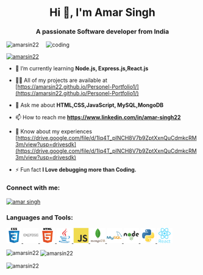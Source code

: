 
<h1 align="center">Hi 👋, I'm Amar Singh</h1>
<h3 align="center">A passionate Software developer from India</h3>

<img align="right" alt="coding" width="400" src="https://camo.githubusercontent.com/62b10d75d08a336bf62b18318e0202b20ed207169d10e4e437981a1cd91f70b0/68747470733a2f2f7777772e73696d6f6e746563687761792e636f6d2f77702d636f6e74656e742f75706c6f6164732f323032302f30342f6465762d6769662e676966">

<p align="left"> <img src="https://komarev.com/ghpvc/?username=amarsin22&label=Profile%20views&color=0e75b6&style=flat" alt="amarsin22" /> </p>

<p align="left"> <a href="https://github.com/ryo-ma/github-profile-trophy"><img src="https://github-profile-trophy.vercel.app/?username=amarsin22" alt="amarsin22" /></a> </p>

- 🌱 I’m currently learning **Node.js, Express.js,React.js**

- 👨‍💻 All of my projects are available at [https://amarsin22.github.io/Personel-Portfolio1/](https://amarsin22.github.io/Personel-Portfolio1/)

- 💬 Ask me about **HTML,CSS,JavaScript, MySQL,MongoDB**

- 📫 How to reach me **https://www.linkedin.com/in/amar-singh22**

- 📄 Know about my experiences [https://drive.google.com/file/d/1Iq4T_pINCH8V7b9ZptXxnQuCdmkcRM3m/view?usp=drivesdk](https://drive.google.com/file/d/1Iq4T_pINCH8V7b9ZptXxnQuCdmkcRM3m/view?usp=drivesdk)

- ⚡ Fun fact **I Love debugging more than Coding.**

<h3 align="left">Connect with me:</h3>
<p align="left">
<a href="https://linkedin.com/in/amar singh" target="blank"><img align="center" src="https://raw.githubusercontent.com/rahuldkjain/github-profile-readme-generator/master/src/images/icons/Social/linked-in-alt.svg" alt="amar singh" height="30" width="40" /></a>
</p>

<h3 align="left">Languages and Tools:</h3>
<p align="left"> <a href="https://www.w3schools.com/css/" target="_blank" rel="noreferrer"> <img src="https://raw.githubusercontent.com/devicons/devicon/master/icons/css3/css3-original-wordmark.svg" alt="css3" width="40" height="40"/> </a> <a href="https://expressjs.com" target="_blank" rel="noreferrer"> <img src="https://raw.githubusercontent.com/devicons/devicon/master/icons/express/express-original-wordmark.svg" alt="express" width="40" height="40"/> </a> <a href="https://www.w3.org/html/" target="_blank" rel="noreferrer"> <img src="https://raw.githubusercontent.com/devicons/devicon/master/icons/html5/html5-original-wordmark.svg" alt="html5" width="40" height="40"/> </a> <a href="https://www.java.com" target="_blank" rel="noreferrer"> <img src="https://raw.githubusercontent.com/devicons/devicon/master/icons/java/java-original.svg" alt="java" width="40" height="40"/> </a> <a href="https://developer.mozilla.org/en-US/docs/Web/JavaScript" target="_blank" rel="noreferrer"> <img src="https://raw.githubusercontent.com/devicons/devicon/master/icons/javascript/javascript-original.svg" alt="javascript" width="40" height="40"/> </a> <a href="https://www.mongodb.com/" target="_blank" rel="noreferrer"> <img src="https://raw.githubusercontent.com/devicons/devicon/master/icons/mongodb/mongodb-original-wordmark.svg" alt="mongodb" width="40" height="40"/> </a> <a href="https://www.mysql.com/" target="_blank" rel="noreferrer"> <img src="https://raw.githubusercontent.com/devicons/devicon/master/icons/mysql/mysql-original-wordmark.svg" alt="mysql" width="40" height="40"/> </a> <a href="https://nodejs.org" target="_blank" rel="noreferrer"> <img src="https://raw.githubusercontent.com/devicons/devicon/master/icons/nodejs/nodejs-original-wordmark.svg" alt="nodejs" width="40" height="40"/> </a> <a href="https://www.python.org" target="_blank" rel="noreferrer"> <img src="https://raw.githubusercontent.com/devicons/devicon/master/icons/python/python-original.svg" alt="python" width="40" height="40"/> </a> <a href="https://reactjs.org/" target="_blank" rel="noreferrer"> <img src="https://raw.githubusercontent.com/devicons/devicon/master/icons/react/react-original-wordmark.svg" alt="react" width="40" height="40"/> </a> </p>

<p><img align="left" src="https://github-readme-stats.vercel.app/api/top-langs?username=amarsin22&show_icons=true&locale=en&layout=compact" alt="amarsin22" /></p>

<p>&nbsp;<img align="center" src="https://github-readme-stats.vercel.app/api?username=amarsin22&show_icons=true&locale=en" alt="amarsin22" /></p>

<p><img align="center" src="https://github-readme-streak-stats.herokuapp.com/?user=amarsin22&" alt="amarsin22" /></p>
